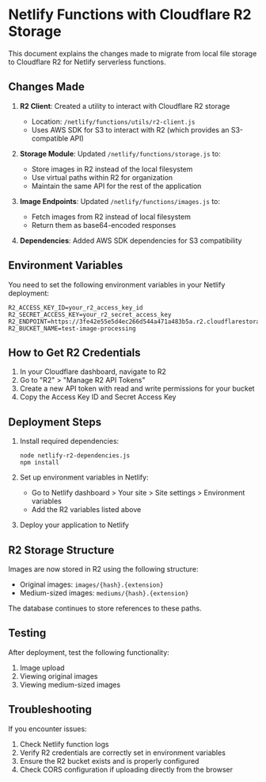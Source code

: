 # Netlify Functions with Cloudflare R2 Storage

This document explains the changes made to migrate from local file storage to Cloudflare R2 for Netlify serverless functions.

## Changes Made

1. **R2 Client**: Created a utility to interact with Cloudflare R2 storage
   - Location: `/netlify/functions/utils/r2-client.js`
   - Uses AWS SDK for S3 to interact with R2 (which provides an S3-compatible API)

2. **Storage Module**: Updated `/netlify/functions/storage.js` to:
   - Store images in R2 instead of the local filesystem
   - Use virtual paths within R2 for organization
   - Maintain the same API for the rest of the application

3. **Image Endpoints**: Updated `/netlify/functions/images.js` to:
   - Fetch images from R2 instead of local filesystem
   - Return them as base64-encoded responses

4. **Dependencies**: Added AWS SDK dependencies for S3 compatibility

## Environment Variables

You need to set the following environment variables in your Netlify deployment:

```
R2_ACCESS_KEY_ID=your_r2_access_key_id
R2_SECRET_ACCESS_KEY=your_r2_secret_access_key
R2_ENDPOINT=https://3fe42e55e5d4ec266d544a471a483b5a.r2.cloudflarestorage.com
R2_BUCKET_NAME=test-image-processing
```

## How to Get R2 Credentials

1. In your Cloudflare dashboard, navigate to R2
2. Go to "R2" > "Manage R2 API Tokens"
3. Create a new API token with read and write permissions for your bucket
4. Copy the Access Key ID and Secret Access Key

## Deployment Steps

1. Install required dependencies:
   ```
   node netlify-r2-dependencies.js
   npm install
   ```

2. Set up environment variables in Netlify:
   - Go to Netlify dashboard > Your site > Site settings > Environment variables
   - Add the R2 variables listed above

3. Deploy your application to Netlify

## R2 Storage Structure

Images are now stored in R2 using the following structure:

- Original images: `images/{hash}.{extension}`
- Medium-sized images: `mediums/{hash}.{extension}`

The database continues to store references to these paths.

## Testing

After deployment, test the following functionality:

1. Image upload
2. Viewing original images
3. Viewing medium-sized images

## Troubleshooting

If you encounter issues:

1. Check Netlify function logs
2. Verify R2 credentials are correctly set in environment variables
3. Ensure the R2 bucket exists and is properly configured
4. Check CORS configuration if uploading directly from the browser
